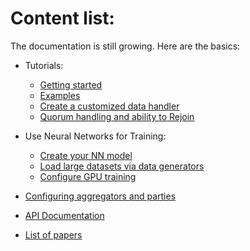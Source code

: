 # Content list:

The documentation is still growing. Here are the basics:

- Tutorials:
  * [Getting started](../setup.md)
  * [Examples](../examples)
  * [Create a customized data handler](tutorials/create_my_data_handler.md)
  * [Quorum handling and ability to Rejoin](tutorials/quorum_rejoin.md)

- Use Neural Networks for Training:
  * [Create your NN model](tutorials/Create_my_customized_nn_models.md)
  * [Load large datasets via data generators](tutorials/set_up_data_generators_for_fl.md)
  * [Configure GPU training](tutorials/configure_gpu_training.md)

- [Configuring aggregators and parties](tutorials/configure_fl.md)
  
- [API Documentation](http://ibmfl-api-docs.mybluemix.net/index.html)

- [List of papers](papers.md)

